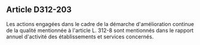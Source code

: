 ## Article D312-203


Les actions engagées dans le cadre de la démarche d'amélioration continue de la qualité mentionnée à
l'article L. 312-8 sont mentionnés dans le rapport annuel d'activité des établissements et services concernés.


